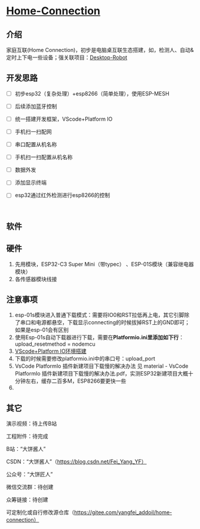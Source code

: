 # [Home-Connection ](https://gitee.com/yangfei_addoil/home-connection)



## 介绍

家庭互联(Home Connection)，初步是电脑桌互联生态搭建，如，检测人、自动&定时上下电一些设备；强关联项目：[Desktop-Robot](https://gitee.com/yangfei_addoil/desktop-robot)



## 开发思路

- [ ] 初步esp32（复杂处理）+esp8266（简单处理），使用ESP-MESH

- [ ] 后续添加蓝牙控制

- [ ] 统一搭建开发框架，VScode+Platform IO

- [ ] 手机扫一扫配网

- [ ] 串口配置从机名称

- [ ] 手机扫一扫配置从机名称

- [ ] 数据外发

- [ ] 添加显示终端

- [ ] esp32通过红外检测进行esp8266的控制

      ​




## 软件



## 硬件

1. 先用模块，ESP32-C3 Super Mini（带typec） 、ESP-01S模块（兼容继电器模块）
2. 各传感器模块线接




## 注意事项

1. esp-01s模块进入普通下载模式：需要将IO0和RST拉低再上电，其它引脚除了串口和电源都悬空，下载显示connecting的时候拔掉RST上的GND即可；如果是esp-01会有区别
2. 使用Esp-01s自动下载器进行下载，需要在**Platformio.ini里添加如下行**：upload_resetmethod = nodemcu
3. [VScode+Platform IO环境搭建](https://blog.csdn.net/qlexcel/article/details/121449441)
4. 下载的时候需要修改platformio.ini中的串口号：upload_port
5. VsCode PlatformIo 插件新建项目下载慢的解决办法 见 material - VsCode PlatformIo 插件新建项目下载慢的解决办法.pdf，实测ESP32新建项目大概十分钟左右，缓存二百多M，ESP8266要更快一些
6. ​




## 其它

演示视频：待上传B站

工程附件：待完成

B站：“大饼酱人”

CSDN：“大饼酱人”（https://blog.csdn.net/Fei_Yang_YF）

公众号：“大饼匠人”

微信交流群：待创建

众筹链接：待创建

可定制化或自行修改源仓库（https://gitee.com/yangfei_addoil/home-connection）


